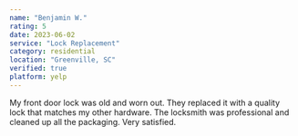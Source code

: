 ```yaml
---
name: "Benjamin W."
rating: 5
date: 2023-06-02
service: "Lock Replacement"
category: residential
location: "Greenville, SC"
verified: true
platform: yelp
---
```


My front door lock was old and worn out. They replaced it with a quality lock that matches my other hardware. The locksmith was professional and cleaned up all the packaging. Very satisfied.
